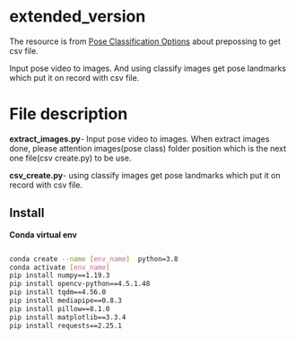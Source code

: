 # extended_version
The resource is from [Pose Classification Options](https://developers.google.com/ml-kit/vision/pose-detection/classifying-poses) about prepossing to get csv file.

Input pose video to images. And using classify images get pose landmarks which put it on record with csv file.

# File description  

**extract_images.py**- Input pose video to images. When extract images done, please attention images(pose class) folder position which is the next one file(csv create.py) to be use.   

**csv_create.py**- using classify images get pose landmarks which put it on record with csv file.  



## Install  

**Conda virtual env**  
```bash

conda create --name [env_name]  python=3.8
conda activate [env_name]
pip install numpy==1.19.3
pip install opencv-python==4.5.1.48
pip install tqdm==4.56.0
pip install mediapipe==0.8.3
pip install pillow==8.1.0
pip install matplotlib==3.3.4
pip install requests==2.25.1
```
